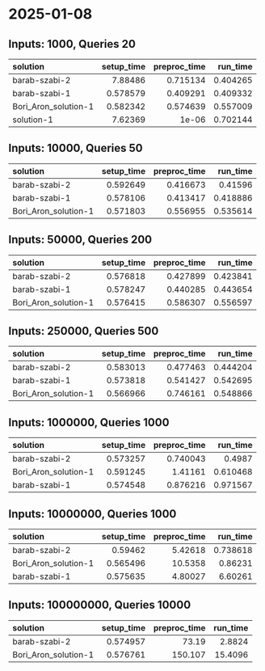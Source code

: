 # 2025-01-08

## Inputs: 1000, Queries 20

| solution             |   setup_time |   preproc_time |   run_time |
|:---------------------|-------------:|---------------:|-----------:|
| barab-szabi-2        |     7.88486  |       0.715134 |   0.404265 |
| barab-szabi-1        |     0.578579 |       0.409291 |   0.409332 |
| Bori_Aron_solution-1 |     0.582342 |       0.574639 |   0.557009 |
| solution-1           |     7.62369  |       1e-06    |   0.702144 |

## Inputs: 10000, Queries 50

| solution             |   setup_time |   preproc_time |   run_time |
|:---------------------|-------------:|---------------:|-----------:|
| barab-szabi-2        |     0.592649 |       0.416673 |   0.41596  |
| barab-szabi-1        |     0.578106 |       0.413417 |   0.418886 |
| Bori_Aron_solution-1 |     0.571803 |       0.556955 |   0.535614 |

## Inputs: 50000, Queries 200

| solution             |   setup_time |   preproc_time |   run_time |
|:---------------------|-------------:|---------------:|-----------:|
| barab-szabi-2        |     0.576818 |       0.427899 |   0.423841 |
| barab-szabi-1        |     0.578247 |       0.440285 |   0.443654 |
| Bori_Aron_solution-1 |     0.576415 |       0.586307 |   0.556597 |

## Inputs: 250000, Queries 500

| solution             |   setup_time |   preproc_time |   run_time |
|:---------------------|-------------:|---------------:|-----------:|
| barab-szabi-2        |     0.583013 |       0.477463 |   0.444204 |
| barab-szabi-1        |     0.573818 |       0.541427 |   0.542695 |
| Bori_Aron_solution-1 |     0.566966 |       0.746161 |   0.548866 |

## Inputs: 1000000, Queries 1000

| solution             |   setup_time |   preproc_time |   run_time |
|:---------------------|-------------:|---------------:|-----------:|
| barab-szabi-2        |     0.573257 |       0.740043 |   0.4987   |
| Bori_Aron_solution-1 |     0.591245 |       1.41161  |   0.610468 |
| barab-szabi-1        |     0.574548 |       0.876216 |   0.971567 |

## Inputs: 10000000, Queries 1000

| solution             |   setup_time |   preproc_time |   run_time |
|:---------------------|-------------:|---------------:|-----------:|
| barab-szabi-2        |     0.59462  |        5.42618 |   0.738618 |
| Bori_Aron_solution-1 |     0.565496 |       10.5358  |   0.86231  |
| barab-szabi-1        |     0.575635 |        4.80027 |   6.60261  |

## Inputs: 100000000, Queries 10000

| solution             |   setup_time |   preproc_time |   run_time |
|:---------------------|-------------:|---------------:|-----------:|
| barab-szabi-2        |     0.574957 |         73.19  |     2.8824 |
| Bori_Aron_solution-1 |     0.576761 |        150.107 |    15.4096 |